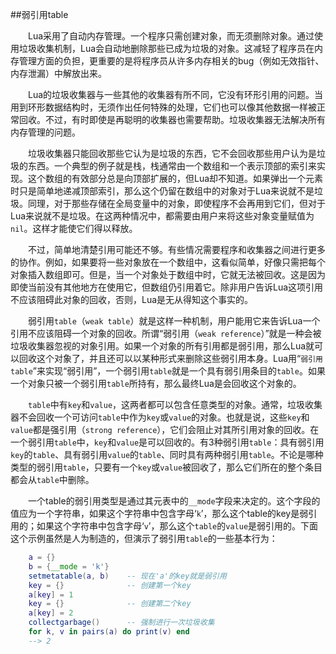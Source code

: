 ##弱引用table

&emsp;&emsp;Lua采用了自动内存管理。一个程序只需创建对象，而无须删除对象。通过使用垃圾收集机制，Lua会自动地删除那些已成为垃圾的对象。这减轻了程序员在内存管理方面的负担，更重要的是将程序员从许多内存相关的bug（例如无效指针、内存泄漏）中解放出来。

&emsp;&emsp;Lua的垃圾收集器与一些其他的收集器有所不同，它没有环形引用的问题。当用到环形数据结构时，无须作出任何特殊的处理，它们也可以像其他数据一样被正常回收。不过，有时即使是再聪明的收集器也需要帮助。垃圾收集器无法解决所有内存管理的问题。

&emsp;&emsp;垃圾收集器只能回收那些它认为是垃圾的东西，它不会回收那些用户认为是垃圾的东西。一个典型的例子就是栈，栈通常由一个数组和一个表示顶部的索引来实现。这个数组的有效部分总是向顶部扩展的，但Lua却不知道。如果弹出一个元素时只是简单地递减顶部索引，那么这个仍留在数组中的对象对于Lua来说就不是垃圾。同理，对于那些存储在全局变量中的对象，即使程序不会再用到它们，但对于Lua来说就不是垃圾。在这两种情况中，都需要由用户来将这些对象变量赋值为`nil`。这样才能使它们得以释放。

&emsp;&emsp;不过，简单地清楚引用可能还不够。有些情况需要程序和收集器之间进行更多的协作。例如，如果要将一些对象放在一个数组中，这看似简单，好像只需把每个对象插入数组即可。但是，当一个对象处于数组中时，它就无法被回收。这是因为即使当前没有其他地方在使用它，但数组仍引用着它。除非用户告诉Lua这项引用不应该阻碍此对象的回收，否则，Lua是无从得知这个事实的。

&emsp;&emsp;弱引用`table`（`weak table`）就是这样一种机制，用户能用它来告诉Lua一个引用不应该阻碍一个对象的回收。所谓“弱引用（`weak reference`）”就是一种会被垃圾收集器忽视的对象引用。如果一个对象的所有引用都是弱引用，那么Lua就可以回收这个对象了，并且还可以以某种形式来删除这些弱引用本身。Lua用“`弱引用table`”来实现“弱引用”，一个弱引用`table`就是一个具有弱引用条目的`table`。如果一个对象只被一个弱引用`table`所持有，那么最终Lua是会回收这个对象的。

&emsp;&emsp;`table`中有`key`和`value`，这两者都可以包含任意类型的对象。通常，垃圾收集器不会回收一个可访问`table`中作为`key`或`value`的对象。也就是说，这些`key`和`value`都是强引用（`strong reference`），它们会阻止对其所引用对象的回收。在一个弱引用`table`中，`key`和`value`是可以回收的。有3种弱引用`table`：具有弱引用`key`的`table`、具有弱引用`value`的`table`、同时具有两种弱引用`table`。不论是哪种类型的弱引用`table`，只要有一个`key`或`value`被回收了，那么它们所在的整个条目都会从`table`中删除。


&emsp;&emsp;一个table的弱引用类型是通过其元表中的`__mode`字段来决定的。这个字段的值应为一个字符串，如果这个字符串中包含字母‘`k`’，那么这个table的key是弱引用的；如果这个字符串中包含字母‘`v`’，那么这个`table`的`value`是弱引用的。下面这个示例虽然是人为制造的，但演示了弱引用`table`的一些基本行为：

```lua
    a = {}
    b = {__mode = 'k'}
    setmetatable(a, b)    -- 现在'a'的key就是弱引用
    key = {}              -- 创建第一个key
    a[key] = 1
    key = {}              -- 创建第二个key
    a[key] = 2
    collectgarbage()      -- 强制进行一次垃圾收集
    for k, v in pairs(a) do print(v) end
    --> 2
```